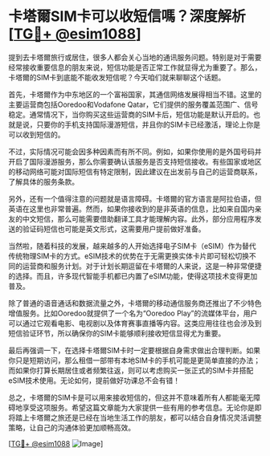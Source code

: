 # 卡塔爾SIM卡可以收短信嗎？深度解析[[TG💪+ @esim1088](https://t.me/s/esim1088)]

提到去卡塔爾旅行或居住，很多人都会关心当地的通讯服务问题。特别是对于需要经常接收重要信息的朋友来说，短信功能是否正常工作就显得尤为重要了。那么，卡塔爾的SIM卡到底能不能收发短信呢？今天咱们就来聊聊这个话题。

首先，卡塔爾作为中东地区的一个富裕国家，其通信网络发展得相当不错。这里的主要运营商包括Ooredoo和Vodafone Qatar，它们提供的服务覆盖范围广、信号稳定。通常情况下，当你购买这些运营商的SIM卡后，短信功能是默认开启的。也就是说，只要你的手机支持国际漫游短信，并且你的SIM卡已经激活，理论上你是可以收到短信的。

不过，实际情况可能会因多种因素而有所不同。例如，如果你使用的是外国号码并开启了国际漫游服务，那么你需要确认该服务是否支持短信接收。有些国家或地区的移动网络可能对国际短信有特定限制，因此建议在出发前与自己的运营商联系，了解具体的服务条款。

另外，还有一个值得注意的问题就是语言障碍。卡塔爾的官方语言是阿拉伯语，但英语在这里也非常普遍。然而，如果你接收到的是非英语的信息，比如来自国内亲友的中文短信，那么可能需要借助翻译工具才能理解内容。此外，部分应用程序发送的验证码短信也可能是英文形式，这需要用户提前做好准备。

当然啦，随着科技的发展，越来越多的人开始选择电子SIM卡（eSIM）作为替代传统物理SIM卡的方式。eSIM技术的优势在于无需更换实体卡片即可轻松切换不同的运营商和服务计划。对于计划长期逗留在卡塔爾的人来说，这是一种非常便捷的选择。而且，许多现代智能手机都已内置了eSIM功能，使得这项技术变得更加普及。

除了普通的语音通话和数据流量之外，卡塔爾的移动通信服务商还推出了不少特色增值服务。比如Ooredoo就提供了一个名为“Ooredoo Play”的流媒体平台，用户可以通过它观看电影、电视剧以及体育赛事直播等内容。这类应用往往也会涉及到短信验证环节，所以确保你的SIM卡能够顺利接收短信显得尤为重要。

最后再强调一下，在选择卡塔爾SIM卡时一定要根据自身需求做出合理判断。如果你只是短期访问，那么租借一部带有本地SIM卡的手机可能是更简单直接的办法；而如果你打算长期居住或者频繁往返，则可以考虑购买一张正式的SIM卡并搭配eSIM技术使用。无论如何，提前做好功课总不会有错！

总之，卡塔爾的SIM卡是可以用来接收短信的，但这并不意味着所有人都能毫无障碍地享受这项服务。希望这篇文章能为大家提供一些有用的参考信息。无论你是即将踏上卡塔爾之旅还是已经在当地生活工作的朋友，都可以结合自身情况灵活调整策略，让自己的沟通体验更加顺畅高效。

[[TG💪+ @esim1088](https://t.me/s/esim1088) ![Image](https://i.postimg.cc/4NQfJmqS/Snipaste-2025-05-13-00-14-12.png)]